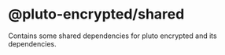 # @pluto-encrypted/shared
Contains some shared dependencies for pluto encrypted and its dependencies.